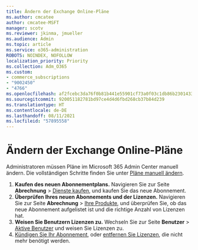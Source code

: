 ```yaml
---
title: Ändern der Exchange Online-Pläne
ms.author: cmcatee
author: cmcatee-MSFT
manager: scotv
ms.reviewer: jkinma, jmueller
ms.audience: Admin
ms.topic: article
ms.service: o365-administration
ROBOTS: NOINDEX, NOFOLLOW
localization_priority: Priority
ms.collection: Adm_O365
ms.custom:
- commerce_subscriptions
- "9002450"
- "4766"
ms.openlocfilehash: af2fcebc3da76f0b81b441e55901cf73a0f03c1db86b23014332673d77cde88e
ms.sourcegitcommit: 920051182781bd97ce4d4d6fbd268cb37b84d239
ms.translationtype: HT
ms.contentlocale: de-DE
ms.lasthandoff: 08/11/2021
ms.locfileid: "57895558"
---
```

# <a name="change-exchange-online-plans"></a>Ändern der Exchange Online-Pläne

Administratoren müssen Pläne im Microsoft 365 Admin Center manuell ändern. Die vollständigen Schritte finden Sie unter [Pläne manuell ändern](https://docs.microsoft.com/microsoft-365/commerce/subscriptions/change-plans-manually).

1. **Kaufen des neuen Abonnementplans.** Navigieren Sie zur Seite **Abrechnung** > [Dienste kaufen](https://go.microsoft.com/fwlink/p/?linkid=868433), und kaufen Sie das neue Abonnement.
2. **Überprüfen Ihres neuen Abonnements und der Lizenzen.** Navigieren Sie zur Seite **Abrechnung** > [Ihre Produkte](https://go.microsoft.com/fwlink/p/?linkid=842054), und überprüfen Sie, ob das neue Abonnement aufgelistet ist und die richtige Anzahl von Lizenzen hat.
3. **Weisen Sie Benutzern Lizenzen zu.** Wechseln Sie zur Seite **Benutzer** > [Aktive Benutzer](https://go.microsoft.com/fwlink/p/?linkid=834822) und weisen Sie Lizenzen zu.
4. [Kündigen Sie Ihr Abonnement](https://docs.microsoft.com/microsoft-365/commerce/subscriptions/cancel-your-subscription), oder [entfernen Sie Lizenzen](https://docs.microsoft.com/microsoft-365/commerce/licenses/buy-licenses), die nicht mehr benötigt werden.